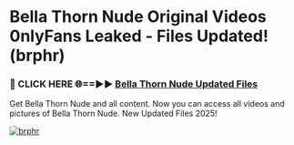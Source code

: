# Bella Thorn Nude Original Videos 0nlyFans Leaked - Files Updated! (brphr)

<h3>🔴 CLICK HERE 🌐==►► <a href="https://tinyurl.com/yrmya6cz" rel="nofollow">Bella Thorn Nude Updated Files</a></h3>

Get Bella Thorn Nude and all content. Now you can access all videos and pictures of Bella Thorn Nude. New Updated Files 2025!

[![brphr](https://i.imgur.com/FMdXYCs.gif)](https://tinyurl.com/yrmya6cz)
